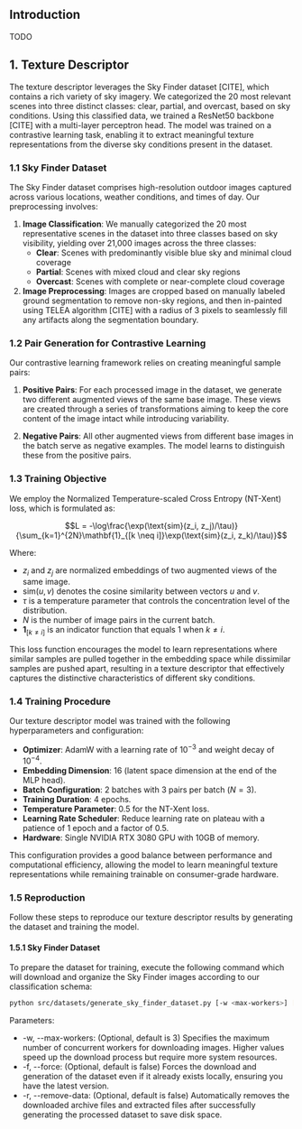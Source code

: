 ## Introduction

TODO

## 1. Texture Descriptor

The texture descriptor leverages the Sky Finder dataset [CITE], which contains a rich variety of sky imagery. We categorized the 20 most relevant scenes into three distinct classes: clear, partial, and overcast, based on sky conditions. Using this classified data, we trained a ResNet50 backbone [CITE] with a multi-layer perceptron head. The model was trained on a contrastive learning task, enabling it to extract meaningful texture representations from the diverse sky conditions present in the dataset.

### 1.1 Sky Finder Dataset

The Sky Finder dataset comprises high-resolution outdoor images captured across various locations, weather conditions, and times of day. Our preprocessing involves:

1. **Image Classification**: We manually categorized the 20 most representative scenes in the dataset into three classes based on sky visibility, yielding over 21,000 images across the three classes:
    - **Clear**: Scenes with predominantly visible blue sky and minimal cloud coverage
    - **Partial**: Scenes with mixed cloud and clear sky regions
    - **Overcast**: Scenes with complete or near-complete cloud coverage
2. **Image Preprocessing**: Images are cropped based on manually labeled ground segmentation to remove non-sky regions, and then in-painted using TELEA algorithm [CITE] with a radius of 3 pixels to seamlessly fill any artifacts along the segmentation boundary.

### 1.2 Pair Generation for Contrastive Learning

Our contrastive learning framework relies on creating meaningful sample pairs:

1. **Positive Pairs**: For each processed image in the dataset, we generate two different augmented views of the same base image. These views are created through a series of transformations aiming to keep the core content of the image intact while introducing variability.

2. **Negative Pairs**: All other augmented views from different base images in the batch serve as negative examples. The model learns to distinguish these from the positive pairs.

### 1.3 Training Objective

We employ the Normalized Temperature-scaled Cross Entropy (NT-Xent) loss, which is formulated as:

$$L = -\log\frac{\exp(\text{sim}(z_i, z_j)/\tau)}{\sum_{k=1}^{2N}\mathbf{1}_{[k \neq i]}\exp(\text{sim}(z_i, z_k)/\tau)}$$

Where:
- $z_i$ and $z_j$ are normalized embeddings of two augmented views of the same image.
- $\text{sim}(u, v)$ denotes the cosine similarity between vectors $u$ and $v$.
- $\tau$ is a temperature parameter that controls the concentration level of the distribution.
- $N$ is the number of image pairs in the current batch.
- $\mathbf{1}_{[k \neq i]}$ is an indicator function that equals 1 when $k \neq i$.

This loss function encourages the model to learn representations where similar samples are pulled together in the embedding space while dissimilar samples are pushed apart, resulting in a texture descriptor that effectively captures the distinctive characteristics of different sky conditions.

### 1.4 Training Procedure

Our texture descriptor model was trained with the following hyperparameters and configuration:

- **Optimizer**: AdamW with a learning rate of $10^{-3}$ and weight decay of $10^{-4}$.
- **Embedding Dimension**: 16 (latent space dimension at the end of the MLP head).
- **Batch Configuration**: 2 batches with 3 pairs per batch ($N=3$).
- **Training Duration**: 4 epochs.
- **Temperature Parameter**: 0.5 for the NT-Xent loss.
- **Learning Rate Scheduler**: Reduce learning rate on plateau with a patience of 1 epoch and a factor of 0.5.
- **Hardware**: Single NVIDIA RTX 3080 GPU with 10GB of memory.

This configuration provides a good balance between performance and computational efficiency, allowing the model to learn meaningful texture representations while remaining trainable on consumer-grade hardware.

### 1.5 Reproduction

Follow these steps to reproduce our texture descriptor results by generating the dataset and training the model.

#### 1.5.1 Sky Finder Dataset

To prepare the dataset for training, execute the following command which will download and organize the Sky Finder images according to our classification schema:

```bash
python src/datasets/generate_sky_finder_dataset.py [-w <max-workers>] [-f] [-r]
```
Parameters:
- -w, --max-workers: (Optional, default is 3) Specifies the maximum number of concurrent workers for downloading images. Higher values speed up the download process but require more system resources.
- -f, --force: (Optional, default is false) Forces the download and generation of the dataset even if it already exists locally, ensuring you have the latest version.
- -r, --remove-data: (Optional, default is false) Automatically removes the downloaded archive files and extracted files after successfully generating the processed dataset to save disk space.

